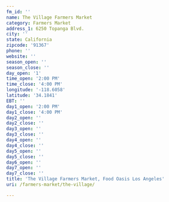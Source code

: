 ```yaml
---
fm_id: ''
name: The Village Farmers Market
category: Farmers Market
address_1: 6250 Topanga Blvd.
city: ''
state: California
zipcode: '91367'
phone: ''
website: ''
season_open: ''
season_close: ''
day_open: '1'
time_open: '2:00 PM'
time_close: '4:00 PM'
longitude: '-118.6058'
latitude: '34.1841'
EBT: ''
day1_open: '2:00 PM'
day1_close: '4:00 PM'
day2_open: ''
day2_close: ''
day3_open: ''
day3_close: ''
day4_open: ''
day4_close: ''
day5_open: ''
day5_close: ''
day6_open: ''
day7_open: ''
day7_close: ''
title: 'The Village Farmers Market, Food Oasis Los Angeles'
uri: /farmers-market/the-village/

---
```

